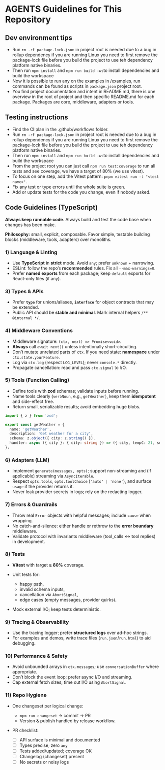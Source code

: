 # AGENTS Guidelines for This Repository

## Dev environment tips
- Run `rm -rf package-lock.json` in project root is needed due to a bug in rollup dependency if you are running Linux you need to first remove the package-lock file before you build the project to use teh dependency platform native binaries.
- Then run
`npm install` and `npm run build -ws`to install dependencies and build the workspace
- Now it is possible to run any on the examples in /examples, run commands can be found as scripts in `package.json` project root.
- You find project documentation and intent in README.md, there is one overview in the root of project and then specific README.md for each package. Packages are core, middleware, adapters or tools.

## Testing instructions
- Find the CI plan in the .github/workflows folder.
- Run `rm -rf package-lock.json` in project root is needed due to a bug in rollup dependency if you are running Linux you need to first remove the package-lock file before you build the project to use teh dependency platform native binaries.
- Then run `npm install` and `npm run build -ws`to install dependencies and build the workspace
- From the project root you can just call `npm run test:coverage` to run all tests and see coverage, we have a target of 80% (we use vitest).
- To focus on one step, add the Vitest pattern: `pnpm vitest run -t "<test name>"`.
- Fix any test or type errors until the whole suite is green.
- Add or update tests for the code you change, even if nobody asked.

## Code Guidelines (TypeScript)

**Always keep runnable code**. Always build and test the code base when changes has been make.

**Philosophy:** small, explicit, composable. Favor simple, testable building blocks (middleware, tools, adapters) over monoliths.

### 1) Language & Linting

* Use **TypeScript** in **strict** mode. Avoid `any`; prefer `unknown` + narrowing.
* ESLint: follow the repo’s **recommended** rules. Fix all `--max-warnings=0`.
* Prefer **named exports** from each package; keep `default` exports for React-only files (if any).


### 3) Types & APIs

* Prefer **`type`** for unions/aliases, **`interface`** for object contracts that may be extended.
* Public API should be **stable and minimal**. Mark internal helpers `/** @internal */`.

### 4) Middleware Conventions

* Middleware signature: `(ctx, next) => Promise<void>`.
* **Always** call `await next()` unless intentionally short-circuiting.
* Don’t mutate unrelated parts of `ctx`. If you need state: **namespace** under `ctx.state.yourFeature`.
* Log via `ctx.log` (respect `LOG_LEVEL`); never `console.*` directly.
* Propagate cancellation: read and pass `ctx.signal` to I/O.

### 5) Tools (Function Calling)

* Define tools with **zod** schemas; validate inputs before running.
* Name tools clearly (`verbNoun`, e.g., `getWeather`), keep them **idempotent** and side-effect free.
* Return small, serializable results; avoid embedding huge blobs.

```ts
import { z } from 'zod';

export const getWeather = {
  name: 'getWeather',
  description: 'Get weather for a city',
  schema: z.object({ city: z.string() }),
  handler: async ({ city }: { city: string }) => ({ city, tempC: 21, summary: 'Sunny' }),
};
```

### 6) Adapters (LLM)

* Implement `generate(messages, opts)`; support non-streaming and (if applicable) streaming via `AsyncIterable`.
* Respect `opts.tools`, `opts.toolChoice` (`'auto' | 'none'`), and surface `usage` if the provider returns it.
* Never leak provider secrets in logs; rely on the redacting logger.

### 7) Errors & Guardrails

* Throw real `Error` objects with helpful messages; include `cause` when wrapping.
* No catch-and-silence: either handle or rethrow to the **error boundary** middleware.
* Validate protocol with invariants middleware (tool\_calls ↔ tool replies) in development.

### 8) Tests

* **Vitest** with target **≥ 80%** coverage.
* Unit tests for:

  * happy path,
  * invalid schema inputs,
  * cancellation via `AbortSignal`,
  * edge cases (empty messages, provider quirks).
* Mock external I/O; keep tests deterministic.

### 9) Tracing & Observability

* Use the tracing logger; prefer **structured logs** over ad-hoc strings.
* For examples and demos, write trace files (`run.json`/`run.html`) to aid debugging.

### 10) Performance & Safety

* Avoid unbounded arrays in `ctx.messages`; use `conversationBuffer` where appropriate.
* Don’t block the event loop; prefer async I/O and streaming.
* Cap external fetch sizes; time out I/O using `AbortSignal`.

### 11) Repo Hygiene

* One changeset per logical change:

  * `npm run changeset` → commit → PR
  * Version & publish handled by release workflow.
* PR checklist:

  * [ ] API surface is minimal and documented
  * [ ] Types precise; zero `any`
  * [ ] Tests added/updated; coverage OK
  * [ ] Changelog (changeset) present
  * [ ] No secrets or noisy logs